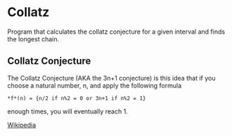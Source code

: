 # Collatz
Program that calculates the collatz conjecture for a given interval and finds the longest chain.

## Collatz Conjecture
The Collatz Conjecture (AKA the 3n+1 conjecture) is this idea that if you choose
a natural number, n, and apply the following formula

    *f*(n) = {n/2 if n%2 = 0 or 3n+1 if n%2 = 1}

enough times, you will eventually reach 1.

[Wikipedia](https://en.wikipedia.org/wiki/Collatz_conjecture)
